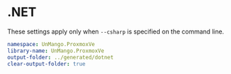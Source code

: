 # .NET

These settings apply only when `--csharp` is specified on the command line.

```yaml
namespace: UnMango.ProxmoxVe
library-name: UnMango.ProxmoxVe
output-folder: ../generated/dotnet
clear-output-folder: true
```
